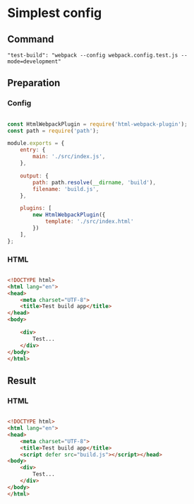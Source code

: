 # Simplest config

## Command

`"test-build": "webpack --config webpack.config.test.js --mode=development"`

## Preparation

### Config

```javascript

const HtmlWebpackPlugin = require('html-webpack-plugin');
const path = require('path');

module.exports = {
    entry: {
        main: './src/index.js',
    },

    output: {
        path: path.resolve(__dirname, 'build'),
        filename: 'build.js',
    },

    plugins: [
        new HtmlWebpackPlugin({
            template: './src/index.html'
        })
    ],
};

```

### HTML

```html

<!DOCTYPE html>
<html lang="en">
<head>
    <meta charset="UTF-8">
    <title>Test build app</title>
</head>
<body>

    <div>
        Test...
    </div>
</body>
</html>

```

## Result

### HTML

```html

<!DOCTYPE html>
<html lang="en">
<head>
    <meta charset="UTF-8">
    <title>Test build app</title>
    <script defer src="build.js"></script></head>
<body>
    <div>
        Test...
    </div>
</body>
</html>

```


